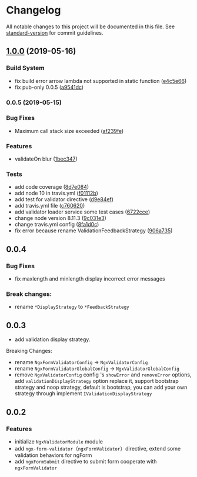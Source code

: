 # Changelog

All notable changes to this project will be documented in this file. See [standard-version](https://github.com/conventional-changelog/standard-version) for commit guidelines.

## [1.0.0](https://github.com/why520crazy/ngx-validator/compare/v0.0.5...v1.0.0) (2019-05-16)

### Build System

-   fix build error arrow lambda not supported in static function ([e4c5e66](https://github.com/why520crazy/ngx-validator/commit/e4c5e66))
-   fix pub-only 0.0.5 ([a9541dc](https://github.com/why520crazy/ngx-validator/commit/a9541dc))

### 0.0.5 (2019-05-15)

### Bug Fixes

-   Maximum call stack size exceeded ([af239fe](https://github.com/why520crazy/ngx-validator/commit/af239fe))

### Features

-   validateOn blur ([1bec347](https://github.com/why520crazy/ngx-validator/commit/1bec347))

### Tests

-   add code coverage ([8d7e084](https://github.com/why520crazy/ngx-validator/commit/8d7e084))
-   add node 10 in travis.yml ([f01112b](https://github.com/why520crazy/ngx-validator/commit/f01112b))
-   add test for validator directive ([d9e84ef](https://github.com/why520crazy/ngx-validator/commit/d9e84ef))
-   add travis.yml file ([c760620](https://github.com/why520crazy/ngx-validator/commit/c760620))
-   add validator loader service some test cases ([6722cce](https://github.com/why520crazy/ngx-validator/commit/6722cce))
-   change node version 8.11.3 ([9c031e3](https://github.com/why520crazy/ngx-validator/commit/9c031e3))
-   change travis.yml config ([8fa1d0c](https://github.com/why520crazy/ngx-validator/commit/8fa1d0c))
-   fix error because rename ValidationFeedbackStrategy ([906a735](https://github.com/why520crazy/ngx-validator/commit/906a735))

## 0.0.4

### Bug Fixes

-   fix maxlength and minlength display incorrect error messages

### Break changes:

-   rename `*DisplayStrategy` to `*FeedbackStrategy`

## 0.0.3

-   add validation display strategy.

Breaking Changes:

-   rename `NgxFormValidatorConfig` -> `NgxValidatorConfig`
-   rename `NgxFormValidatorGlobalConfig` -> `NgxValidatorGlobalConfig`
-   remove `NgxValidatorConfig` config 's `showError` and `removeError` options, add `validationDisplayStrategy` option replace it, support bootstrap strategy and noop strategy, default is bootstrap, you can add your own strategy through implement `IValidationDisplayStrategy`

## 0.0.2

### Features

-   initialize `NgxValidatorModule` module
-   add `ngx-form-validator`（`ngxFormValidator`）directive, extend some validation behaviors for ngForm
-   add `ngxFormSubmit` directive to submit form cooperate with `ngxFormValidator`
